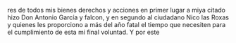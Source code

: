 res de todos mis bienes derechos y acciones en primer lugar a miya citado hizo Don Antonio García y falcon, y en segundo al ciudadano Nico las Roxas y quienes les proporciono a más del año fatal el tiempo que necesiten para el cumplimiento de esta mi final voluntad. Y por este